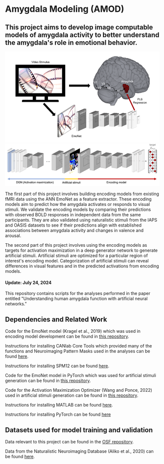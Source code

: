 # Amygdala Modeling (AMOD)
 
## This project aims to develop image computable models of amygdala activity to better understand the amygdala's role in emotional behavior.

![Schematic of amygdala model development and validation](/AMOD_flowchart.png)

The first part of this project involves building encoding models from existing fMRI data using the ANN EmoNet as a feature extractor. These encoding models aim to predict how the amygdala activates or responds to visual stimuli.
We validate the encoding models by comparing their predictions with observed BOLD responses in independent data from the same participants. They are also validated using naturalistic stimuli from the IAPS and OASIS datasets to see if their predictions align with established associations between amygdala activity and changes in valence and arousal.

The second part of this project involves using the encoding models as targets for activation maximization in a deep generator network to generate artificial stimuli. Artificial stimuli are optimized for a particular region of interest's encoding model. Categorization of artificial stimuli can reveal differences in visual features and in the predicted activations from encoding models.

#### Update: July 24, 2024
This repository contains scripts for the analyses performed in the paper entitled "Understanding human amygdala function with artificial neural networks."

## Dependencies and Related Work
Code for the EmoNet model (Kragel et al., 2019) which was used in encoding model development can be found in [this repository](https://github.com/ecco-laboratory/EmoNet "this repository title").

Instructions for installing CANlab Core Tools which provided many of the functions and Neuroimaging Pattern Masks used in the analyses can be found [here](https://canlab.github.io/_pages/canlab_help_1_installing_tools/canlab_help_1_installing_tools.html "here title").

Instructions for installing SPM12 can be found [here](https://www.fil.ion.ucl.ac.uk/spm/software/spm12/ "here title").

Code for the EmoNet model in PyTorch which was used for artificial stimuli generation can be found in [this repository](https://github.com/ecco-laboratory/emonet-pytorch "this repository title").

Code for the Activation Maximization Optimizer (Wang and Ponce, 2022) used in artificial stimuli generation can be found in [this repository](https://github.com/Animadversio/ActMax-Optimizer-Dev "this repository title").

Instructions for installing MATLAB can be found [here](https://www.mathworks.com/help/install/ug/install-products-with-internet-connection.html "here title").

Instructions for installing PyTorch can be found [here](https://pytorch.org/get-started/locally/ "here title")

## Datasets used for model training and validation
Data relevant to this project can be found in the [OSF repository](https://osf.io/r48gc/ "OSF repository title").

Data from the Naturalistic Neuroimaging Database (Aliko et al., 2020) can be found [here](https://openneuro.org/datasets/ds002837/versions/2.0.0 "here title").

